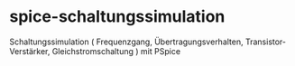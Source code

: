 # spice-schaltungssimulation
Schaltungssimulation ( Frequenzgang, Übertragungsverhalten, Transistor-Verstärker, Gleichstromschaltung ) mit PSpice
